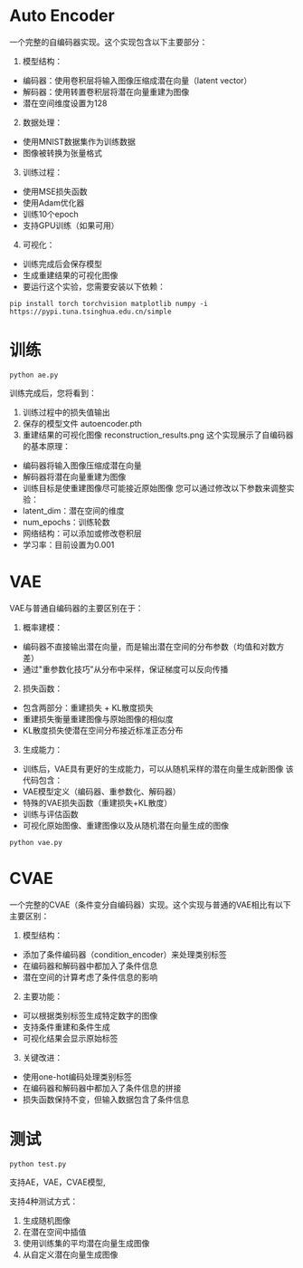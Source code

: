 # Auto Encoder
一个完整的自编码器实现。这个实现包含以下主要部分：
1. 模型结构：
- 编码器：使用卷积层将输入图像压缩成潜在向量（latent vector）
- 解码器：使用转置卷积层将潜在向量重建为图像
- 潜在空间维度设置为128
2. 数据处理：
- 使用MNIST数据集作为训练数据
- 图像被转换为张量格式
3. 训练过程：
- 使用MSE损失函数
- 使用Adam优化器
- 训练10个epoch
- 支持GPU训练（如果可用）
4. 可视化：
- 训练完成后会保存模型
- 生成重建结果的可视化图像
- 要运行这个实验，您需要安装以下依赖：
```
pip install torch torchvision matplotlib numpy -i https://pypi.tuna.tsinghua.edu.cn/simple
```
# 训练
```
python ae.py
```
训练完成后，您将看到：
1. 训练过程中的损失值输出
2. 保存的模型文件 autoencoder.pth
3. 重建结果的可视化图像 reconstruction_results.png
这个实现展示了自编码器的基本原理：
- 编码器将输入图像压缩成潜在向量
- 解码器将潜在向量重建为图像
- 训练目标是使重建图像尽可能接近原始图像
您可以通过修改以下参数来调整实验：
- latent_dim：潜在空间的维度
- num_epochs：训练轮数
- 网络结构：可以添加或修改卷积层
- 学习率：目前设置为0.001
# VAE
VAE与普通自编码器的主要区别在于：
1. 概率建模：
- 编码器不直接输出潜在向量，而是输出潜在空间的分布参数（均值和对数方差）
- 通过"重参数化技巧"从分布中采样，保证梯度可以反向传播
2. 损失函数：
- 包含两部分：重建损失 + KL散度损失
- 重建损失衡量重建图像与原始图像的相似度
- KL散度损失使潜在空间分布接近标准正态分布
3. 生成能力：
- 训练后，VAE具有更好的生成能力，可以从随机采样的潜在向量生成新图像
该代码包含：
- VAE模型定义（编码器、重参数化、解码器）
- 特殊的VAE损失函数（重建损失+KL散度）
- 训练与评估函数
- 可视化原始图像、重建图像以及从随机潜在向量生成的图像
```
python vae.py
```
# CVAE
一个完整的CVAE（条件变分自编码器）实现。这个实现与普通的VAE相比有以下主要区别：
1. 模型结构：
- 添加了条件编码器（condition_encoder）来处理类别标签
- 在编码器和解码器中都加入了条件信息
- 潜在空间的计算考虑了条件信息的影响
2. 主要功能：
- 可以根据类别标签生成特定数字的图像
- 支持条件重建和条件生成
- 可视化结果会显示原始标签
3. 关键改进：
- 使用one-hot编码处理类别标签
- 在编码器和解码器中都加入了条件信息的拼接
- 损失函数保持不变，但输入数据包含了条件信息
# 测试
```
python test.py
```
支持AE，VAE，CVAE模型,

支持4种测试方式：
1. 生成随机图像
2. 在潜在空间中插值
3. 使用训练集的平均潜在向量生成图像
4. 从自定义潜在向量生成图像